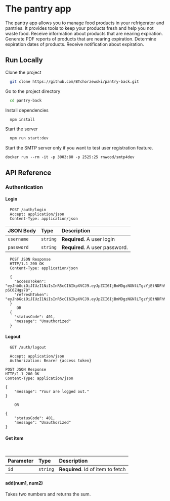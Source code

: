 # The pantry app

The pantry app allows you to manage food products in your refrigerator and pantries. It provides tools to keep your
products fresh and help you not waste food. Receive information about products that are nearing expiration. Generate PDF
reports of products that are nearing expiration. Determine expiration dates of products. Receive notification about
expiration.

## Run Locally

Clone the project

```bash
  git clone https://github.com/BTchorzewski/pantry-back.git
```

Go to the project directory

```bash
  cd pantry-back
```

Install dependencies

```bash
  npm install
```

Start the server

```bash
  npm run start:dev
```

Start the SMTP server only if you want to test user registration feature.

```
docker run --rm -it -p 3003:80 -p 2525:25 rnwood/smtp4dev
```

## API Reference

### Authentication

#### Login

```http
  POST /auth/login
  Accept: application/json
  Content-Type: application/json
```

| JSON Body | Type     | Description                |
| :-------- | :------- | :------------------------- |
| `username` | `string` | **Required**. A user login |
| `password` | `string` | **Required**. A user password. |

```http 
  POST JSON Response
  HTTP/1.1 200 OK
  Content-Type: application/json

  {
    "accessToken": "eyJhbGciOiJIUzI1NiIsInR5cCI6IkpXVCJ9.eyJpZCI6IjBmMDgzNGNlLTgzYjEtNDFhMi1iMWUxLTY5ZjhkODBhMWM2MCIsImlhdCI6MTY2NTk5MjI1OSwiZXhwIjoxNjY1OTkzMTU5fQ.HZREaVRzId1UTb4BihDF0SVJXb2HXrXD-pSC6ZHgs78",
    "refreshToken": "eyJhbGciOiJIUzI1NiIsInR5cCI6IkpXVCJ9.eyJpZCI6IjBmMDgzNGNlLTgzYjEtNDFhMi1iMWUxLTY5ZjhkODBhMWM2MCIsImlhdCI6MTY2NTk5MjI1OSwiZXhwIjoxNjY3MjAxODU5fQ.JMgg2HQknXuxoLpGDtrrZkCe3u6_hHuQEC_pYuNCZ8Q"
  }
     OR
  {
    "statusCode": 401,
    "message": "Unauthorized"
  }
```

#### Logout

```http
  GET /auth/logout
  
  Accept: application/json
  Authorization: Bearer {access token}
```

```
POST JSON Response
HTTP/1.1 200 OK
Content-Type: application/json

{
    "message": "Your are logged out."
}

    OR

{
    "statusCode": 401,
    "message": "Unauthorized"
}
```
#### Get item

```http
 
```

| Parameter | Type     | Description                       |
| :-------- | :------- | :-------------------------------- |
| `id`      | `string` | **Required**. Id of item to fetch |

#### add(num1, num2)

Takes two numbers and returns the sum.